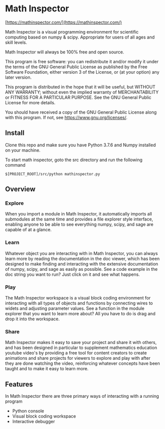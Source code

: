 # Math Inspector
[https://mathinspector.com/](https://mathinspector.com/)

Math Inspector is a visual programming environment for scientific computing based on numpy & scipy. Appropriate for users of all ages and skill levels.

Math Inspector will always be 100% free and open source.

This program is free software: you can redistribute it and/or modify
it under the terms of the GNU General Public License as published by
the Free Software Foundation, either version 3 of the License, or
(at your option) any later version.

This program is distributed in the hope that it will be useful,
but WITHOUT ANY WARRANTY; without even the implied warranty of
MERCHANTABILITY or FITNESS FOR A PARTICULAR PURPOSE.  See the
GNU General Public License for more details.

You should have received a copy of the GNU General Public License
along with this program.  If not, see <https://www.gnu.org/licenses/>.

Install
---
Clone this repo and make sure you have Python 3.7.6 and Numpy installed on your machine.  

To start math inspector, goto the src directory and run the following command

`$[PROJECT_ROOT]/src/python mathinspector.py`

Overview
---
### Explore
When you import a module in Math Inspector, it automatically imports all submodules at the same time and provides a file explorer style interface, enabling anyone to be able to see everything numpy, scipy, and sage are capable of at a glance.

### Learn
Whatever object you are interacting with in Math Inspector, you can always learn more by reading the documentation in the doc viewer, which has been designed to make finding and interacting with the extensive documentation of numpy, scipy, and sage as easily as possible.  See a code example in the doc string you want to run?  Just click on it and see what happens.

### Play
The Math Inspector workspace is a visual block coding environment for interacting with all types of objects and functions by connecting wires to widets and adjusting parameter values. See a function in the module explorer that you want to learn more about?  All you have to do is drag and drop it into the workspace.

### Share
Math Inspector makes it easy to save your project and share it with others, and has been designed in particular to supplement mathematics education youtube video's by providing a free tool for content creators to create animations and share projects for viewers to explore and play with after they are done watching the video, reinforcing whatever concepts have been taught and to make it easy to learn more.


Features
---
In Math Inspector there are three primary ways of interacting with a running program

- Python console
- Visual block coding workspace 
- Interactive debugger
